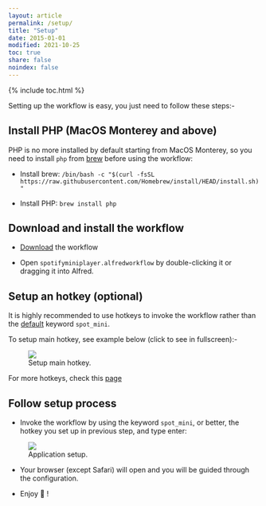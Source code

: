 ```yaml
---
layout: article
permalink: /setup/
title: "Setup"
date: 2015-01-01
modified: 2021-10-25
toc: true
share: false
noindex: false
---
```


{% include toc.html %}

Setting up the workflow is easy, you just need to follow these steps:-

## Install PHP (MacOS Monterey and above)

PHP is no more installed by default starting from MacOS Monterey, so you need to install `php` from [brew](https://brew.sh) before using the workflow:

* Install brew: `/bin/bash -c "$(curl -fsSL https://raw.githubusercontent.com/Homebrew/install/HEAD/install.sh)"`

* Install PHP: `brew install php`


## Download and install the workflow

* [Download](https://github.com/vdesabou/alfred-spotify-mini-player/releases/latest/download/spotifyminiplayer.alfredworkflow) the workflow

* Open `spotifyminiplayer.alfredworkflow` by double-clicking it or dragging it into Alfred.

## Setup an hotkey (optional)

It is highly recommended to use hotkeys to invoke the workflow rather than the [default](https://alfred-spotify-mini-player.com/articles/customization/) keyword `spot_mini`.

To setup main hotkey, see example below (click to see in fullscreen):-

<figure>
	<a href="{{ site.url }}/images/setup_hotkeys1.gif"><img src="{{ site.url }}/images/setup_hotkeys1.gif"></a>
	<figcaption>Setup main hotkey.</figcaption>
</figure>

For more hotkeys, check this [page](https://alfred-spotify-mini-player.com/articles/hotkeys/)

## Follow setup process

   * Invoke the workflow by using the keyword `spot_mini`, or better, the hotkey you set up in previous step, and type enter:

<figure>
	<a href="{{ site.url }}/images/setup13.jpg"><img src="{{ site.url }}/images/setup13.jpg"></a>
	<figcaption>Application setup.</figcaption>
</figure>

  * Your browser (except Safari) will open and you will be guided through the configuration.

  * Enjoy 🍻 !

